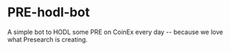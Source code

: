 # PRE-hodl-bot
A simple bot to HODL some PRE on CoinEx every day -- because we love what Presearch is creating.
